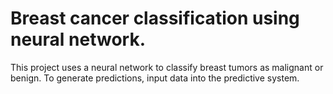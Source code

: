 # Breast cancer classification using neural network.
This project uses a neural network to classify breast tumors as malignant or benign.
To generate predictions, input data into the predictive system.

